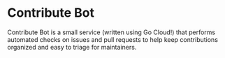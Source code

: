 # Contribute Bot

Contribute Bot is a small service (written using Go Cloud!) that performs
automated checks on issues and pull requests to help keep contributions
organized and easy to triage for maintainers.
